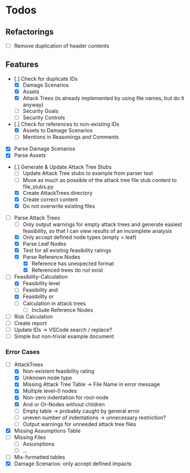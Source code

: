 # Todos

## Refactorings

* [ ] Remove duplication of header contents

## Features

* [.] Check for duplicate IDs
  * [x] Damage Scenarios
  * [x] Assets
  * [x] Attack Trees (is already implemented by using file names, but do it anyway)
  * [ ] Security Goals
  * [ ] Security Controls
* [.] Check for references to non-existing IDs
  * [x] Assets to Damage Scenarios
  * [ ] Mentions in Reasonings and Comments
* [x] Parse Damage Scenarios
* [x] Parse Assets
* [.] Generate & Update Attack Tree Stubs
  * [ ] Update Attack Tree stubs to example from parser test
  * [ ] Move as much as possible of the attack tree file stub content to file_stubs.py
  * [x] Create AttackTrees directory
  * [x] Create correct content
  * [x] Do not overwrite existing files
* [ ] Parse Attack Trees
  * [ ] Only output warnings for empty attack trees and generate easiest feasibility, so that I can view results of an incomplete analysis
  * [x] Only accept defined node types (empty = leaf)
  * [x] Parse Leaf Nodes
  * [x] Test for all existing feasibility ratings
  * [x] Parse Reference Nodes
    * [x] Reference has unexpected format
    * [x] Referenced trees do not exist
* [ ] Feasibility-Calculation
  * [x] Feasibility level
  * [ ] Feasibility and
  * [x] Feasibility or
  * [ ] Calculation in attack trees
    * [ ] Include Reference Nodes
* [ ] Risk Calculation
* [ ] Create report
* [ ] Update IDs -> VSCode search / replace?
* [ ] Simple but non-trivial example document

### Error Cases

* [ ] AttackTrees
  * [x] Non-existent feasibility rating
  * [x] Unknown node type
  * [x] Missing Attack Tree Table -> File Name in error message
  * [x] Multiple level-0 nodes
  * [x] Non-zero indentation for root-node
  * [x] And or Or-Nodes without children
  * [ ] Empty table -> probably caught by general error
  * [ ] uneven number of indentations -> unnecessary restriction?
  * [ ] Output warnings for unneeded attack tree files
* [x] Missing Assumptions Table
* [ ] Missing Files
  * [ ] Assumptions
  * [ ] ...
* [ ] Mis-formatted tables
* [x] Damage Scenarios: only accept defined impacts